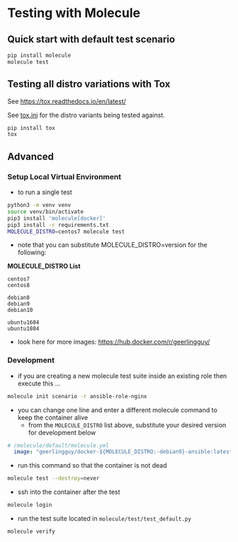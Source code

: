# Testing with Molecule

## Quick start with default test scenario
```bash
pip install molecule
molecule test
```

## Testing all distro variations with Tox

See https://tox.readthedocs.io/en/latest/

See [tox.ini](./tox.ini) for the distro variants being tested against.

```bash
pip install tox
tox
```

## Advanced

### Setup Local Virtual Environment

- to run a single test
```bash
python3 -m venv venv
source venv/bin/activate
pip3 install 'molecule[docker]'
pip3 install -r requirements.txt
MOLECULE_DISTRO=centos7 molecule test
```

- note that you can substitute MOLECULE_DISTRO=version for the following:

__MOLECULE_DISTRO List__

    centos7
    centos8

    debian8
    debian9
    debian10

    ubuntu1604
    ubuntu1804

- look here for more images: https://hub.docker.com/r/geerlingguy/

### Development

- if you are creating a new molecule test suite inside an existing role then execute this ...
```bash
molecule init scenario -r ansible-role-nginx
```
- you can change one line and enter a different molecule command to keep the container alive
    - from the ```MOLECULE_DISTRO``` list above, substitute your desired version for development below

```yaml
# /molecule/default/molecule.yml
  image: "geerlingguy/docker-${MOLECULE_DISTRO:-debian9}-ansible:latest"
```

- run this command so that the container is not dead
```bash
molecule test --destroy=never
```

- ssh into the container after the test
```bash
molecule login
```

- run the test suite located in ```molecule/test/test_default.py```
```bash
molecule verify
```
